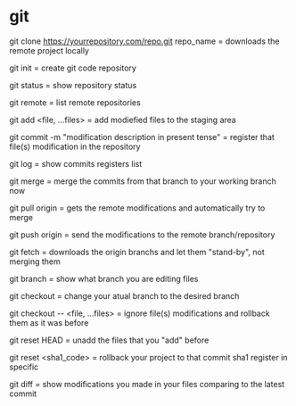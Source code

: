 # git
git clone https://yourrepository.com/repo.git repo_name = downloads the remote project locally

git init = create git code repository

git status = show repository status

git remote = list remote repositories

git add <file, ...files> = add modiefied files to the staging area

git commit -m "modification description in present tense" = register that file(s) modification in the repository

git log = show commits registers list

git merge <branch> = merge the commits from that branch to your working branch now

git pull origin <branch> = gets the remote modifications and automatically try to merge

git push origin <branch> = send the modifications to the remote branch/repository

git fetch = downloads the origin branchs and let them "stand-by", not merging them

git branch = show what branch you are editing files

git checkout <branch> = change your atual branch to the desired branch

git checkout -- <file, ...files> = ignore file(s) modifications and rollback them as it was before

git reset HEAD = unadd the files that you "add" before

git reset <sha1_code> = rollback your project to that commit sha1 register in specific

git diff <file> = show modifications you made in your files comparing to the latest commit
